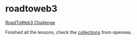 # roadtoweb3

[RoadToWeb3 Challenge](https://docs.alchemy.com/docs/welcome-to-the-road-to-web3)

Finished all the lessons, check the [collections](https://opensea.io/0x5948703d1E8282f23e35a3961DDa2d885e4c2443) from opensea.
